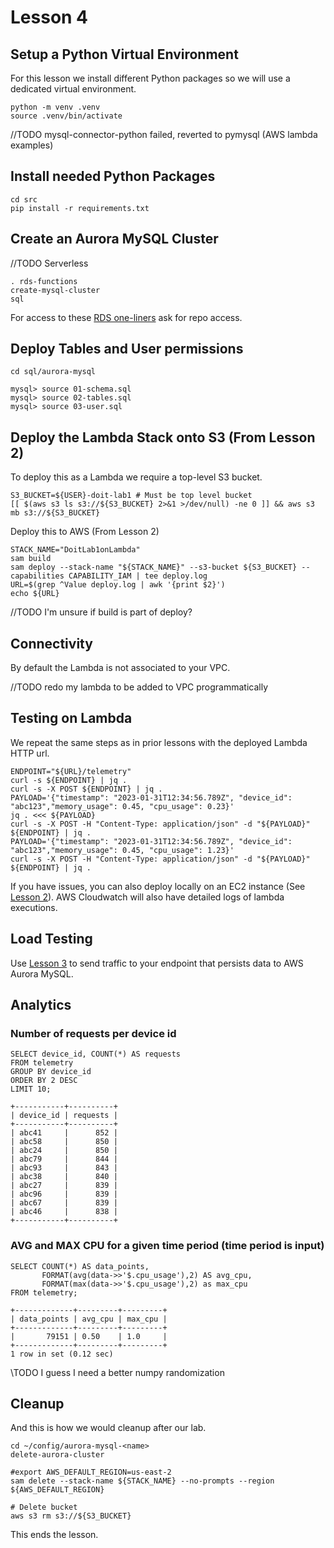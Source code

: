 # Lesson 4

## Setup a Python Virtual Environment

For this lesson we install different Python packages so we will use a dedicated virtual environment.

```
python -m venv .venv
source .venv/bin/activate
```

//TODO mysql-connector-python failed, reverted to pymysql (AWS lambda examples)

## Install needed Python Packages

```
cd src
pip install -r requirements.txt
```

## Create an Aurora MySQL Cluster

//TODO Serverless

```
. rds-functions
create-mysql-cluster
sql
```
For access to these [RDS one-liners](https://doitintl.atlassian.net/wiki/spaces/CRE/pages/160989240/Data+Environment+Customer+Emulation) ask for repo access.


## Deploy Tables and User permissions

```
cd sql/aurora-mysql

mysql> source 01-schema.sql
mysql> source 02-tables.sql
mysql> source 03-user.sql
```



## Deploy the Lambda Stack onto S3 (From Lesson 2)

To deploy this as a Lambda we require a top-level S3 bucket.

```
S3_BUCKET=${USER}-doit-lab1 # Must be top level bucket
[[ $(aws s3 ls s3://${S3_BUCKET} 2>&1 >/dev/null) -ne 0 ]] && aws s3 mb s3://${S3_BUCKET}
```

Deploy this to AWS  (From Lesson 2)
```
STACK_NAME="DoitLab1onLambda"
sam build
sam deploy --stack-name "${STACK_NAME}" --s3-bucket ${S3_BUCKET} --capabilities CAPABILITY_IAM | tee deploy.log
URL=$(grep ^Value deploy.log | awk '{print $2}')
echo ${URL}
```

//TODO I'm unsure if build is part of deploy?

## Connectivity

By default the Lambda is not associated to your VPC.

//TODO redo my lambda to be added to VPC programmatically  

## Testing on Lambda

We repeat the same steps as in prior lessons with the deployed Lambda HTTP url.

```
ENDPOINT="${URL}/telemetry"
curl -s ${ENDPOINT} | jq .
curl -s -X POST ${ENDPOINT} | jq .
PAYLOAD='{"timestamp": "2023-01-31T12:34:56.789Z", "device_id": "abc123","memory_usage": 0.45, "cpu_usage": 0.23}'
jq . <<< ${PAYLOAD}
curl -s -X POST -H "Content-Type: application/json" -d "${PAYLOAD}" ${ENDPOINT} | jq .
PAYLOAD='{"timestamp": "2023-01-31T12:34:56.789Z", "device_id": "abc123","memory_usage": 0.45, "cpu_usage": 1.23}'
curl -s -X POST -H "Content-Type: application/json" -d "${PAYLOAD}" ${ENDPOINT} | jq .
```

If you have issues, you can also deploy locally on an EC2 instance (See [Lesson 2](../lesson2/README.md)).  AWS Cloudwatch will also have detailed logs of lambda executions.

## Load Testing

Use [Lesson 3](../lesson3/README.md) to send traffic to your endpoint that persists data to AWS Aurora MySQL.

## Analytics


### Number of requests per device id

```
SELECT device_id, COUNT(*) AS requests
FROM telemetry
GROUP BY device_id
ORDER BY 2 DESC
LIMIT 10;
```

```
+-----------+----------+
| device_id | requests |
+-----------+----------+
| abc41     |      852 |
| abc58     |      850 |
| abc24     |      850 |
| abc79     |      844 |
| abc93     |      843 |
| abc38     |      840 |
| abc27     |      839 |
| abc96     |      839 |
| abc67     |      839 |
| abc46     |      838 |
+-----------+----------+
```

### AVG and MAX CPU for a given time period (time period is input)


```
SELECT COUNT(*) AS data_points,
       FORMAT(avg(data->>'$.cpu_usage'),2) AS avg_cpu,
       FORMAT(max(data->>'$.cpu_usage'),2) as max_cpu
FROM telemetry;
```

```
+-------------+---------+---------+
| data_points | avg_cpu | max_cpu |
+-------------+---------+---------+
|       79151 | 0.50    | 1.0     |
+-------------+---------+---------+
1 row in set (0.12 sec)
```

\\TODO I guess I need a better numpy randomization



## Cleanup

And this is how we would cleanup after our lab.

```
cd ~/config/aurora-mysql-<name>
delete-aurora-cluster
```

```
#export AWS_DEFAULT_REGION=us-east-2
sam delete --stack-name ${STACK_NAME} --no-prompts --region ${AWS_DEFAULT_REGION}

# Delete bucket
aws s3 rm s3://${S3_BUCKET}
```


This ends the lesson.
